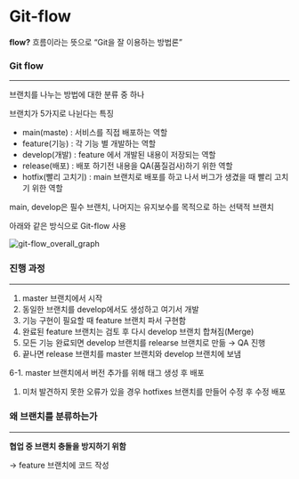 # Git-flow

**flow?** 흐름이라는 뜻으로 “Git을 잘 이용하는 방법론”

### Git flow

---

브랜치를 나누는 방법에 대한 분류 중 하나

브랜치가 5가지로 나뉜다는 특징

- main(maste) : 서비스를 직접 배포하는 역할
- feature(기능) : 각 기능 별 개발하는 역할
- develop(개발) : feature 에서 개발된 내용이 저장되는 역할
- release(배포) : 배포 하기전 내용을 QA(품질검사)하기 위한 역할
- hotfix(빨리 고치기) : main 브랜치로 배포를 하고 나서 버그가 생겼을 때 빨리 고치기 위한 역할

main, develop은 필수 브랜치, 나머지는 유지보수를 목적으로 하는 선택적 브랜치

아래와 같은 방식으로 Git-flow 사용

![git-flow_overall_graph](https://github.com/4mjeo/TIL/assets/129156398/40b84ca1-a335-4cec-891c-e237a05ab97f)

### 진행 과정

---

1. master 브랜치에서 시작
2. 동일한 브랜치를 develop에서도 생성하고 여기서 개발
3. 기능 구현이 필요할 때 feature 브랜치 파서 구현함
4. 완료된 feature 브랜치는 검토 후 다시 develop 브랜치 합쳐짐(Merge)
5. 모든 기능 완료되면 develop 브랜치를 relearse 브랜치로 만듦 → QA 진행
6. 끝나면 release 브랜치를 master 브랜치와 develop 브랜치에 보냄

6-1. master 브랜치에서 버전 추가를 위해 태그 생성 후 배포

1. 미처 발견하지 못한 오류가 있을 경우 hotfixes 브랜치를 만들어 수정 후 수정 배포

### 왜 브랜치를 분류하는**가**

---

**협업 중 브랜치 충돌을 방지하기 위함**

→ feature 브랜치에 코드 작성

